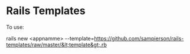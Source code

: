 Rails Templates
===============

To use:

  rails new &lt;appnamme&gt; --template=https://github.com/sampierson/rails-templates/raw/master/&lt;template&gt;.rb
